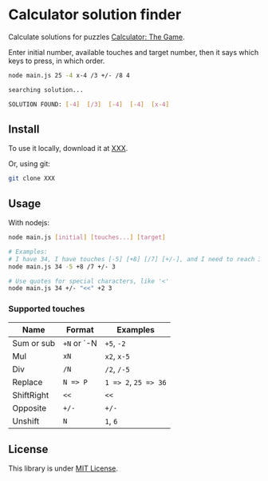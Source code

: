 Calculator solution finder
==========================

Calculate solutions for puzzles
[Calculator: The Game](https://play.google.com/store/apps/details?id=com.sm.calculateme).

Enter initial number, available touches and target number,
then it says which keys to press, in which order.

``` bash
node main.js 25 -4 x-4 /3 +/- /8 4

searching solution...

SOLUTION FOUND: [-4]  [/3]  [-4]  [-4]  [x-4]
```


## Install

To use it locally, download it at [XXX]().

Or, using git:

``` bash
git clone XXX
```


## Usage

With nodejs:

``` bash
node main.js [initial] [touches...] [target]

# Examples:
# I have 34, I have touches [-5] [+8] [/7] [+/-], and I need to reach 3
node main.js 34 -5 +8 /7 +/- 3

# Use quotes for special characters, like '<'
node main.js 34 +/- "<<" +2 3
```

### Supported touches

| Name          | Format            | Examples              |
|---------------|-------------------|-----------------------|
| Sum or sub    | `+N` or `-N       | `+5`, `-2`            |
| Mul           | `xN`              | `x2`, `x-5`           |
| Div           | `/N`              | `/2`, `/-5`           |
| Replace       | `N => P`          | `1 => 2`, `25 => 36`  |
| ShiftRight    | `<<`              | `<<`                  |
| Opposite      | `+/-`             | `+/-`                 |
| Unshift       | `N`               | `1`, `6`              |


## License

This library is under [MIT License](LICENSE).
